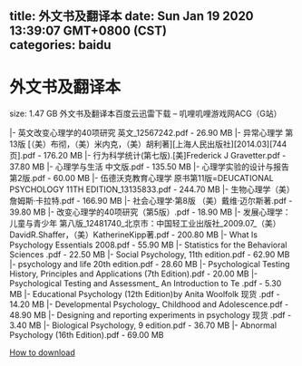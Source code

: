
title: 外文书及翻译本
date: Sun Jan 19 2020 13:39:07 GMT+0800 (CST)    
categories: baidu
---

# 外文书及翻译本
size: 1.47 GB
 外文书及翻译本百度云迅雷下载 – 叽哩叽哩游戏网ACG（G站）
 
|- 英文改变心理学的40项研究  英文_12567242.pdf - 26.90 MB
|- 异常心理学  第13版 [（美）布彻，（美）米内克，（美）胡利著][上海人民出版社][2014.03][744页].pdf - 176.20 MB
|- 行为科学统计(第七版).[美]Frederick J Gravetter.pdf - 37.80 MB
|- 心理学与生活 中文版.pdf - 135.50 MB
|- 心理学实验的设计与报告  第2版.pdf - 60.00 MB
|- 伍德沃克教育心理学  原书第11版=DEUCATIONAL PSYCHOLOGY 11TH EDITION_13135833.pdf - 244.70 MB
|- 生物心理学（美）詹姆斯·卡拉特.pdf - 166.90 MB
|- 社会心理学·第8版 （美）戴维·迈尔斯著.pdf - 39.80 MB
|- 改变心理学的40项研究（第5版）.pdf - 18.90 MB
|- 发展心理学：儿童与青少年 第八版_12481740_北京市：中国轻工业出版社_2009.07_（美）DavidR.Shaffer，（美）KatherineKipp著.pdf - 200.80 MB
|- What Is Psychology  Essentials 2008.pdf - 55.90 MB
|- Statistics for the Behavioral Sciences .pdf - 22.50 MB
|- Social Psychology, 11th edition.pdf - 62.90 MB
|- psychology and life 20th edition.pdf - 28.60 MB
|- Psychological Testing History, Principles and Applications (7th Edition).pdf - 20.00 MB
|- Psychological Testing and Assessment_ An Introduction to Te .pdf - 5.30 MB
|- Educational Psychology (12th Edition)by Anita Woolfolk 现货 .pdf - 14.20 MB
|- Developmental Psychology_ Childhood and Adolescence.pdf - 48.90 MB
|- Designing and reporting experiments in psychology 现货 .pdf - 3.40 MB
|- Biological Psychology, 9 edition.pdf - 36.70 MB
|- Abnormal Psychology (16th Edition).pdf - 69.00 MB

[How to download](https://bpcam.bemobtrk.com/go/2ceec3aa-1ca2-46d6-b9ff-aaa5c184517c?jno=4833)